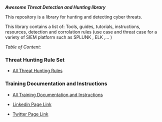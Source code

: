 ***Awesome Threat Detection and Hunting library***


This repository is a library for hunting and detecting cyber threats.

This library contains a list of:
Tools, guides, tutorials, instructions, resources, detection and corrolation rules (use case and threat case for a variety of SIEM  platform such as  SPLUNK , ELK ,... )

*Table of Content:*

### Threat Hunting Rule Set
- [All Threat Hunting Rules](https://threat-hunting.github.io/awesome_Threat-Hunting/Threat%20Hunting%20Rule%20Set)

### Training Documentation and Instructions
- [All Training Documentation and Instructions](https://threat-hunting.github.io/awesome_Threat-Hunting/Training%20Documentation%20and%20Instructions/)



- [Linkedin Page Link](https://www.linkedin.com/company/threathunting)


- [Twitter Page Link](https://www.twitter.com/threathunting_)



